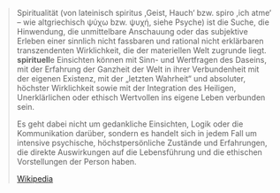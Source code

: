 > Spiritualität (von lateinisch spiritus ,Geist, Hauch‘ bzw. spiro ,ich atme‘ – wie altgriechisch ψύχω bzw. ψυχή, siehe Psyche) ist die Suche, die Hinwendung, die unmittelbare Anschauung oder das subjektive Erleben einer sinnlich nicht fassbaren und rational nicht erklärbaren transzendenten Wirklichkeit, die der materiellen Welt zugrunde liegt. **spirituell**e Einsichten können mit Sinn- und Wertfragen des Daseins, mit der Erfahrung der Ganzheit der Welt in ihrer Verbundenheit mit der eigenen Existenz, mit der „letzten Wahrheit“ und absoluter, höchster Wirklichkeit sowie mit der Integration des Heiligen, Unerklärlichen oder ethisch Wertvollen ins eigene Leben verbunden sein.
>
> Es geht dabei nicht um gedankliche Einsichten, Logik oder die Kommunikation darüber, sondern es handelt sich in jedem Fall um intensive psychische, höchstpersönliche Zustände und Erfahrungen, die direkte Auswirkungen auf die Lebensführung und die ethischen Vorstellungen der Person haben.
>
> [Wikipedia](https://de.wikipedia.org/wiki/Spiritualit%C3%A4t)
